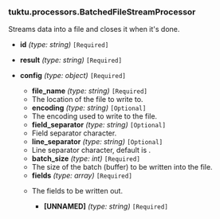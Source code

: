 ### tuktu.processors.BatchedFileStreamProcessor
Streams data into a file and closes it when it's done.

  * **id** *(type: string)* `[Required]`

  * **result** *(type: string)* `[Required]`

  * **config** *(type: object)* `[Required]`

    * **file_name** *(type: string)* `[Required]`
    - The location of the file to write to.
 
    * **encoding** *(type: string)* `[Optional]`
    - The encoding used to write to the file.
 
    * **field_separator** *(type: string)* `[Optional]`
    - Field separator character.
 
    * **line_separator** *(type: string)* `[Optional]`
    - Line separator character, default is 
.
 
    * **batch_size** *(type: int)* `[Required]`
    - The size of the batch (buffer) to be written into the file.
 
    * **fields** *(type: array)* `[Required]`
    - The fields to be written out.
 
      * **[UNNAMED]** *(type: string)* `[Required]`

